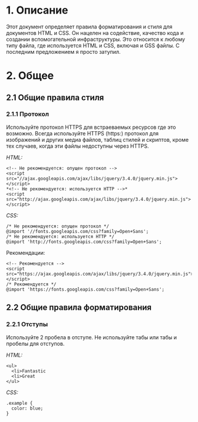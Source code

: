 # 1. Описание
Этот документ определяет правила форматирования и стиля для документов HTML и CSS. Он нацелен на содействие, качество кода и создании вспомогательной инфраструктуры. Это относится к любому типу файла, где используется HTML и CSS, включая и GSS файлы. С последним предложением я просто затупил.
# 2. Общее
## 2.1 Общие правила стиля
### 2.1.1 Протокол
Используйте протокол HTTPS для встраеваемых ресурсов где это возможно.
Всегда используйте HTTPS (https:) протокол для изображений и других медиа файлов, таблиц стилей и скриптов, кроме тех случаев, когда эти файлы недоступны через HTTPS.

*HTML:*

    <!-- Не рекомендуется: опущен протокол -->
    <script src="//ajax.googleapis.com/ajax/libs/jquery/3.4.0/jquery.min.js"></script>
    *<!-- Не рекомендуется: используется HTTP -->*
    <script src="http://ajax.googleapis.com/ajax/libs/jquery/3.4.0/jquery.min.js"></script>
  
*CSS:*
  
    /* Не рекомендуется: опущен протокол */
    @import '//fonts.googleapis.com/css?family=Open+Sans';
    /* Не рекомендуется: используется HTTP */
    @import 'http://fonts.googleapis.com/css?family=Open+Sans';
    
Рекомендации:
  
    <!-- Рекомендуется -->
    <script src="https://ajax.googleapis.com/ajax/libs/jquery/3.4.0/jquery.min.js"></script>
    /* Рекомендуется */
    @import 'https://fonts.googleapis.com/css?family=Open+Sans';

## 2.2 Общие правила форматирования
### 2.2.1 Отступы
Используйте 2 пробела в отступе.
Не используйте табы или табы и пробелы для отступов.

*HTML:*

    <ul>
      <li>Fantastic
      <li>Great
    </ul>
    
*CSS:*

    .example {
      color: blue;
    }
